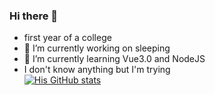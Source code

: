 ### Hi there 👋

- first year of a college
- 🔭 I’m currently working on sleeping
- 🌱 I’m currently learning Vue3.0 and NodeJS
- I don't know anything but I'm trying  
[![His GitHub stats](https://github-readme-stats.vercel.app/api?username=waakemeup)](https://github.com/anuraghazra/github-readme-stats)
  
